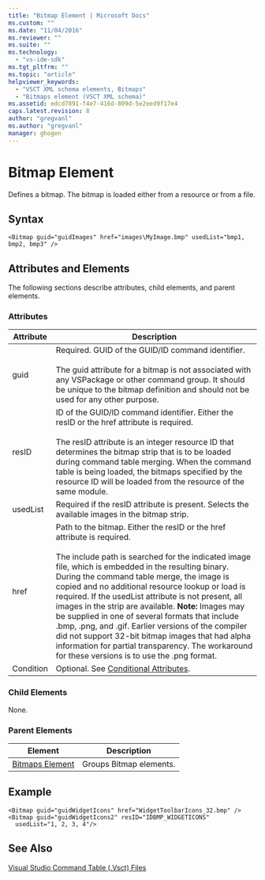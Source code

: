 ```yaml
---
title: "Bitmap Element | Microsoft Docs"
ms.custom: ""
ms.date: "11/04/2016"
ms.reviewer: ""
ms.suite: ""
ms.technology: 
  - "vs-ide-sdk"
ms.tgt_pltfrm: ""
ms.topic: "article"
helpviewer_keywords: 
  - "VSCT XML schema elements, Bitmaps"
  - "Bitmaps element (VSCT XML schema)"
ms.assetid: edcd7891-f4e7-416d-809d-5e2eed9f17e4
caps.latest.revision: 8
author: "gregvanl"
ms.author: "gregvanl"
manager: ghogen
---
```

# Bitmap Element
Defines a bitmap. The bitmap is loaded either from a resource or from a file.  
  
## Syntax  
  
```  
<Bitmap guid="guidImages" href="images\MyImage.bmp" usedList="bmp1, bmp2, bmp3" />  
```  
  
## Attributes and Elements  
 The following sections describe attributes, child elements, and parent elements.  
  
### Attributes  
  
|Attribute|Description|  
|---------------|-----------------|  
|guid|Required. GUID of the GUID/ID command identifier.<br /><br /> The guid attribute for a bitmap is not associated with any VSPackage or other command group.  It should be unique to the bitmap definition and should not be used for any other purpose.|  
|resID|ID of the GUID/ID command identifier. Either the resID or the href attribute is required.<br /><br /> The resID attribute is an integer resource ID that determines the bitmap strip that is to be loaded during command table merging.  When the command table is being loaded, the bitmaps specified by the resource ID will be loaded from the resource of the same module.|  
|usedList|Required if the resID attribute is present. Selects the available images in the bitmap strip.|  
|href|Path to the bitmap. Either the resID or the href attribute is required.<br /><br /> The include path is searched for the indicated image file, which is embedded in the resulting binary.  During the command table merge, the image is copied and no additional resource lookup or load is required.  If the usedList attribute is not present, all images in the strip are available. **Note:**  Images may be supplied in one of several formats that include .bmp, .png, and .gif.  Earlier versions of the compiler did not support 32-bit bitmap images that had alpha information for partial transparency. The workaround for these versions is to use the .png format.|  
|Condition|Optional. See [Conditional Attributes](../extensibility/vsct-xml-schema-conditional-attributes.md).|  
  
### Child Elements  
 None.  
  
### Parent Elements  
  
|Element|Description|  
|-------------|-----------------|  
|[Bitmaps Element](../extensibility/bitmaps-element.md)|Groups Bitmap elements.|  
  
## Example  
  
```  
<Bitmap guid="guidWidgetIcons" href="WidgetToolbarIcons_32.bmp" />  
<Bitmap guid="guidWidgetIcons2" resID="IDBMP_WIDGETICONS"  
  usedList="1, 2, 3, 4"/>  
```  
  
## See Also  
 [Visual Studio Command Table (.Vsct) Files](../extensibility/internals/visual-studio-command-table-dot-vsct-files.md)